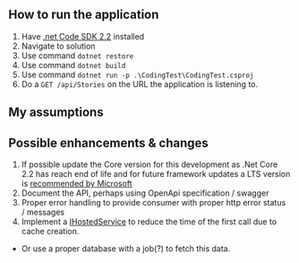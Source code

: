 ## How to run the application
1. Have [.net Code SDK 2.2](https://dotnet.microsoft.com/download/dotnet-core/2.2)  installed
1. Navigate to solution 
1. Use command `dotnet restore`
1. Use command `dotnet build`
1. Use command `dotnet run -p .\CodingTest\CodingTest.csproj`
1. Do a `GET /api/Stories` on the URL the application is listening to.


## My assumptions 

## Possible enhancements & changes  
1. If possible update the Core version for this development as .Net Core 2.2 has reach end of life and for future framework updates a LTS version is [recommended by Microsoft](https://dotnet.microsoft.com/download/dotnet-core/2.2) 
1. Document the API, perhaps using OpenApi specification / swagger
1. Proper error handling to provide consumer with proper http error status / messages
1. Implement a [IHostedService](https://docs.microsoft.com/en-us/aspnet/core/fundamentals/host/hosted-services?view=aspnetcore-2.2&tabs=visual-studio) to reduce the time of the first call due to cache creation.
  * Or use a proper database with a job(?) to fetch this data.
